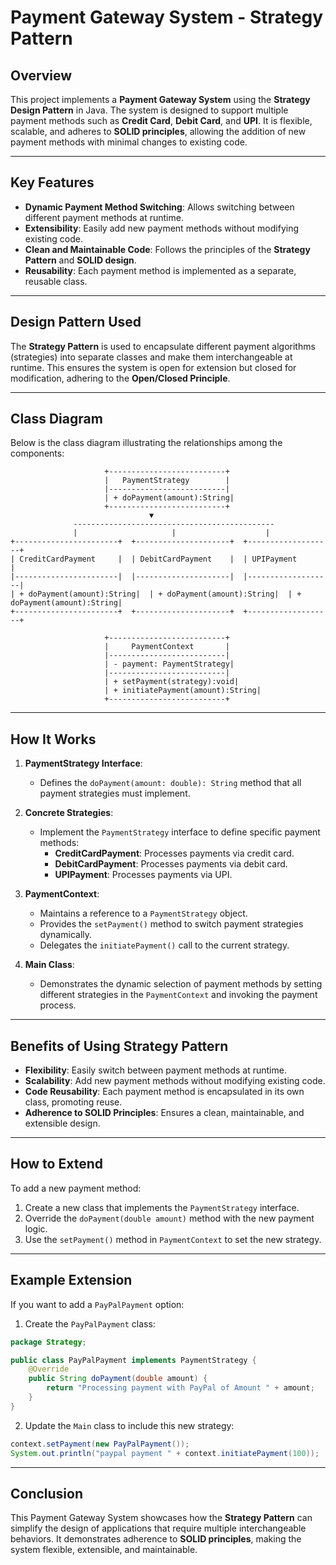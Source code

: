 # Payment Gateway System - Strategy Pattern

## Overview

This project implements a **Payment Gateway System** using the **Strategy Design Pattern** in Java. The system is designed to support multiple payment methods such as **Credit Card**, **Debit Card**, and **UPI**. It is flexible, scalable, and adheres to **SOLID principles**, allowing the addition of new payment methods with minimal changes to existing code.

---

## Key Features

- **Dynamic Payment Method Switching**: Allows switching between different payment methods at runtime.
- **Extensibility**: Easily add new payment methods without modifying existing code.
- **Clean and Maintainable Code**: Follows the principles of the **Strategy Pattern** and **SOLID design**.
- **Reusability**: Each payment method is implemented as a separate, reusable class.

---

## Design Pattern Used

The **Strategy Pattern** is used to encapsulate different payment algorithms (strategies) into separate classes and make them interchangeable at runtime. This ensures the system is open for extension but closed for modification, adhering to the **Open/Closed Principle**.

---

## Class Diagram

Below is the class diagram illustrating the relationships among the components:

```
                     +--------------------------+
                     |   PaymentStrategy        |
                     |--------------------------|
                     | + doPayment(amount):String|
                     +--------------------------+
                               ▼
              ---------------------------------------------
              |                     |                    |
+-----------------------+  +---------------------+  +-------------------+
| CreditCardPayment     |  | DebitCardPayment    |  | UPIPayment         |
|-----------------------|  |---------------------|  |-------------------|
| + doPayment(amount):String|  | + doPayment(amount):String|  | + doPayment(amount):String|
+-----------------------+  +---------------------+  +-------------------+

                     +--------------------------+
                     |     PaymentContext       |
                     |--------------------------|
                     | - payment: PaymentStrategy|
                     |--------------------------|
                     | + setPayment(strategy):void|
                     | + initiatePayment(amount):String|
                     +--------------------------+
```

---

## How It Works

1. **PaymentStrategy Interface**:
    - Defines the `doPayment(amount: double): String` method that all payment strategies must implement.

2. **Concrete Strategies**:
    - Implement the `PaymentStrategy` interface to define specific payment methods:
        - **CreditCardPayment**: Processes payments via credit card.
        - **DebitCardPayment**: Processes payments via debit card.
        - **UPIPayment**: Processes payments via UPI.

3. **PaymentContext**:
    - Maintains a reference to a `PaymentStrategy` object.
    - Provides the `setPayment()` method to switch payment strategies dynamically.
    - Delegates the `initiatePayment()` call to the current strategy.

4. **Main Class**:
    - Demonstrates the dynamic selection of payment methods by setting different strategies in the `PaymentContext` and invoking the payment process.

---

## Benefits of Using Strategy Pattern

- **Flexibility**: Easily switch between payment methods at runtime.
- **Scalability**: Add new payment methods without modifying existing code.
- **Code Reusability**: Each payment method is encapsulated in its own class, promoting reuse.
- **Adherence to SOLID Principles**: Ensures a clean, maintainable, and extensible design.

---

## How to Extend

To add a new payment method:
1. Create a new class that implements the `PaymentStrategy` interface.
2. Override the `doPayment(double amount)` method with the new payment logic.
3. Use the `setPayment()` method in `PaymentContext` to set the new strategy.

---

## Example Extension
If you want to add a `PayPalPayment` option:

1. Create the `PayPalPayment` class:
```java
package Strategy;

public class PayPalPayment implements PaymentStrategy {
    @Override
    public String doPayment(double amount) {
        return "Processing payment with PayPal of Amount " + amount;
    }
}
```

2. Update the `Main` class to include this new strategy:
```java
context.setPayment(new PayPalPayment());
System.out.println("paypal payment " + context.initiatePayment(100));
```

---

## Conclusion
This Payment Gateway System showcases how the **Strategy Pattern** can simplify the design of applications that require multiple interchangeable behaviors. It demonstrates adherence to **SOLID principles**, making the system flexible, extensible, and maintainable.

